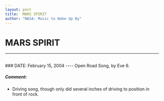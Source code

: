 ```yaml
---
layout: post
title:  MARS SPIRIT
author: "NASA: Music to Wake Up By"
---
```


# MARS SPIRIT
----
<br/>
### DATE: February 15, 2004
----
Open Road Song, by Eve 6.

##### Comment:
* Driving song, though only did several inches of driving to position in front of rock.
